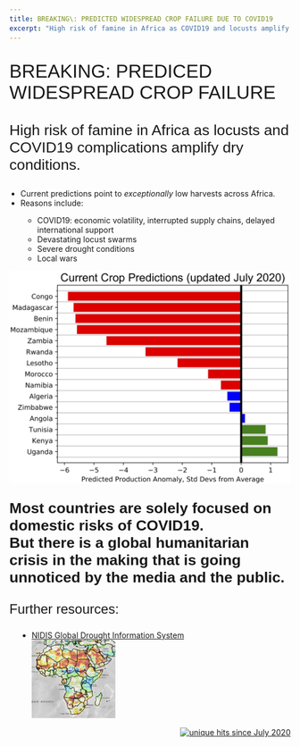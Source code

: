 ```yaml
---
title: BREAKING\: PREDICTED WIDESPREAD CROP FAILURE DUE TO COVID19
excerpt: "High risk of famine in Africa as COVID19 and locusts amplify dry conditions"
---
```


<p style="font-family: arial, sanserif; font-size:25pt">
BREAKING: PREDICED WIDESPREAD CROP FAILURE
</p>
<p style="font-family: arial, sanserif; font-size:20pt">
High risk of famine in Africa as locusts and COVID19 complications amplify dry conditions.
</p>

<p style="font-family: arial, sanserif; font-size:18pt">
<ul style="PADDING-LEFT: 20px">
  <li>Current predictions point to <i>exceptionally</i> low harvests across Africa.</li>
  <li>Reasons include:</li>
  <ul style="PADDING-LEFT: 30px">
   <li>COVID19: economic volatility, interrupted supply chains, delayed international support</li>
   <li>Devastating locust swarms</li>
   <li>Severe drought conditions</li>
   <li>Local wars</li>
  </ul>
</ul>
</p>

<img src="/pic/predicted_african_yields_july2020.jpg" style="width:800px;" border="0">

<p style="font-family: arial, sanserif; font-size:20pt">
<b>Most countries are solely focused on domestic risks of COVID19.
<br>But there is a global humanitarian crisis in the making that is going unnoticed by the media and the public.</b>
</p>

<p style="font-family: arial, sanserif; font-size:18pt">
Further resources:
<br>
<ul style="PADDING-LEFT: 40px" style="font-family: arial, sanserif; font-size:16pt">
  <li><a href="https://www.drought.gov/gdm/current-conditions">NIDIS Global Drought Information System</a><br><img src="/pic/NIDIS_image.png" style="width:150px;" border="0"> </li>
</ul>
</p>


<p align="right">
<a href="http://www.hitwebcounter.com">
<img src="https://hitwebcounter.com/counter/counter.php?page=7542813&style=0006&nbdigits=5&type=ip&initCount=0" title="unique hits since July 2020" border="0" ></a>



